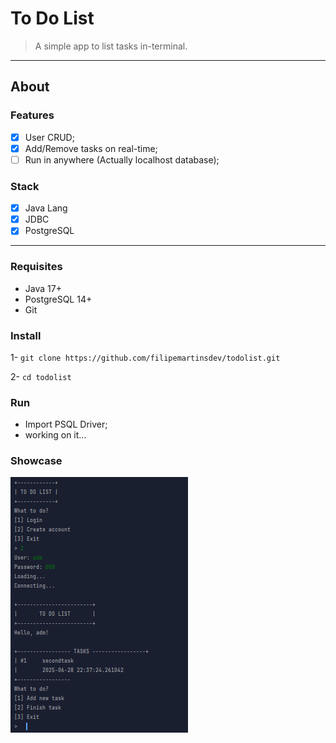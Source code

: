 # To Do List
> A simple app to list tasks in-terminal.
***

## About

### Features

- [x] User CRUD;
- [x] Add/Remove tasks on real-time;
- [ ] Run in anywhere (Actually localhost database);

### Stack
- [x] Java Lang
- [x] JDBC
- [x] PostgreSQL

*** 

### Requisites

- Java 17+
- PostgreSQL 14+
- Git

### Install

1- `git clone https://github.com/filipemartinsdev/todolist.git`

2- `cd todolist`

### Run
- Import PSQL Driver;
- working on it...


### Showcase

![img.png](img.png)